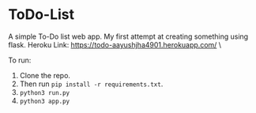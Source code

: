 # ToDo-List
A simple To-Do list web app. My first attempt at creating something using flask.
Heroku Link: https://todo-aayushjha4901.herokuapp.com/ \


To run:
1. Clone the repo.
2. Then run `pip install -r requirements.txt`.
3. `python3 run.py`
4. `python3 app.py`
